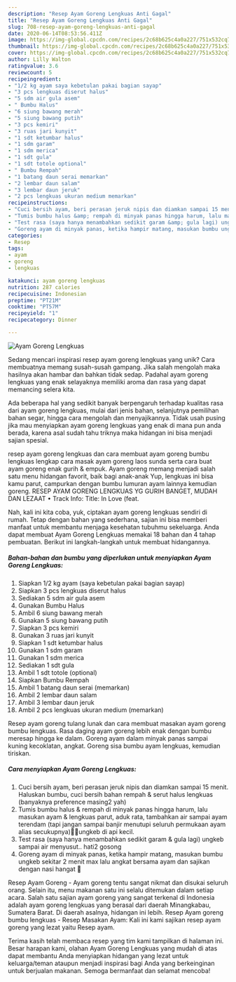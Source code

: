 ```yaml
---
description: "Resep Ayam Goreng Lengkuas Anti Gagal"
title: "Resep Ayam Goreng Lengkuas Anti Gagal"
slug: 708-resep-ayam-goreng-lengkuas-anti-gagal
date: 2020-06-14T08:53:56.411Z
image: https://img-global.cpcdn.com/recipes/2c68b625c4a0a227/751x532cq70/ayam-goreng-lengkuas-foto-resep-utama.jpg
thumbnail: https://img-global.cpcdn.com/recipes/2c68b625c4a0a227/751x532cq70/ayam-goreng-lengkuas-foto-resep-utama.jpg
cover: https://img-global.cpcdn.com/recipes/2c68b625c4a0a227/751x532cq70/ayam-goreng-lengkuas-foto-resep-utama.jpg
author: Lilly Walton
ratingvalue: 3.6
reviewcount: 5
recipeingredient:
- "1/2 kg ayam saya kebetulan pakai bagian sayap"
- "3 pcs lengkuas diserut halus"
- "5 sdm air gula asem"
- " Bumbu Halus"
- "6 siung bawang merah"
- "5 siung bawang putih"
- "3 pcs kemiri"
- "3 ruas jari kunyit"
- "1 sdt ketumbar halus"
- "1 sdm garam"
- "1 sdm merica"
- "1 sdt gula"
- "1 sdt totole optional"
- " Bumbu Rempah"
- "1 batang daun serai memarkan"
- "2 lembar daun salam"
- "3 lembar daun jeruk"
- "2 pcs lengkuas ukuran medium memarkan"
recipeinstructions:
- "Cuci bersih ayam, beri perasan jeruk nipis dan diamkan sampai 15 menit. Haluskan bumbu, cuci bersih bahan rempah &amp; serut halus lengkuas (banyaknya preference masing2 yah)"
- "Tumis bumbu halus &amp; rempah di minyak panas hingga harum, lalu masukan ayam &amp; lengkuas parut, aduk rata, tambahkan air sampai ayam terendam (tapi jangan sampai banjir menutupi seluruh permukaan ayam alias secukupnya)✌🏻ungkeb di api kecil."
- "Test rasa (saya hanya menambahkan sedikit garam &amp; gula lagi) ungkeb sampai air menyusut.. hati2 gosong"
- "Goreng ayam di minyak panas, ketika hampir matang, masukan bumbu ungkeb sekitar 2 menit max lalu angkat bersama ayam dan sajikan dengan nasi hangat 🤤"
categories:
- Resep
tags:
- ayam
- goreng
- lengkuas

katakunci: ayam goreng lengkuas 
nutrition: 287 calories
recipecuisine: Indonesian
preptime: "PT21M"
cooktime: "PT57M"
recipeyield: "1"
recipecategory: Dinner

---
```



![Ayam Goreng Lengkuas](https://img-global.cpcdn.com/recipes/2c68b625c4a0a227/751x532cq70/ayam-goreng-lengkuas-foto-resep-utama.jpg)

Sedang mencari inspirasi resep ayam goreng lengkuas yang unik? Cara membuatnya memang susah-susah gampang. Jika salah mengolah maka hasilnya akan hambar dan bahkan tidak sedap. Padahal ayam goreng lengkuas yang enak selayaknya memiliki aroma dan rasa yang dapat memancing selera kita.

Ada beberapa hal yang sedikit banyak berpengaruh terhadap kualitas rasa dari ayam goreng lengkuas, mulai dari jenis bahan, selanjutnya pemilihan bahan segar, hingga cara mengolah dan menyajikannya. Tidak usah pusing jika mau menyiapkan ayam goreng lengkuas yang enak di mana pun anda berada, karena asal sudah tahu triknya maka hidangan ini bisa menjadi sajian spesial.

resep ayam goreng lengkuas dan cara membuat ayam goreng bumbu lengkuas lengkap cara masak ayam goreng laos sunda serta cara buat ayam goreng enak gurih &amp; empuk. Ayam goreng memang menjadi salah satu menu hidangan favorit, baik bagi anak-anak Yup, lengkuas ini bisa kamu parut, campurkan dengan bumbu lumuran ayam lainnya kemudian goreng. RESEP AYAM GORENG LENGKUAS YG GURIH BANGET, MUDAH DAN LEZAAT • Track Info: Title: In Love (feat.


Nah, kali ini kita coba, yuk, ciptakan ayam goreng lengkuas sendiri di rumah. Tetap dengan bahan yang sederhana, sajian ini bisa memberi manfaat untuk membantu menjaga kesehatan tubuhmu sekeluarga. Anda dapat membuat Ayam Goreng Lengkuas memakai 18 bahan dan 4 tahap pembuatan. Berikut ini langkah-langkah untuk membuat hidangannya.

<!--inarticleads1-->

##### Bahan-bahan dan bumbu yang diperlukan untuk menyiapkan Ayam Goreng Lengkuas:

1. Siapkan 1/2 kg ayam (saya kebetulan pakai bagian sayap)
1. Siapkan 3 pcs lengkuas diserut halus
1. Sediakan 5 sdm air gula asem
1. Gunakan  Bumbu Halus
1. Ambil 6 siung bawang merah
1. Gunakan 5 siung bawang putih
1. Siapkan 3 pcs kemiri
1. Gunakan 3 ruas jari kunyit
1. Siapkan 1 sdt ketumbar halus
1. Gunakan 1 sdm garam
1. Gunakan 1 sdm merica
1. Sediakan 1 sdt gula
1. Ambil 1 sdt totole (optional)
1. Siapkan  Bumbu Rempah
1. Ambil 1 batang daun serai (memarkan)
1. Ambil 2 lembar daun salam
1. Ambil 3 lembar daun jeruk
1. Ambil 2 pcs lengkuas ukuran medium (memarkan)


Resep ayam goreng tulang lunak dan cara membuat masakan ayam goreng bumbu lengkuas. Rasa daging ayam goreng lebih enak dengan bumbu meresap hingga ke dalam. Goreng ayam dalam minyak panas sampai kuning kecoklatan, angkat. Goreng sisa bumbu ayam lengkuas, kemudian tiriskan. 

<!--inarticleads2-->

##### Cara menyiapkan Ayam Goreng Lengkuas:

1. Cuci bersih ayam, beri perasan jeruk nipis dan diamkan sampai 15 menit. Haluskan bumbu, cuci bersih bahan rempah &amp; serut halus lengkuas (banyaknya preference masing2 yah)
1. Tumis bumbu halus &amp; rempah di minyak panas hingga harum, lalu masukan ayam &amp; lengkuas parut, aduk rata, tambahkan air sampai ayam terendam (tapi jangan sampai banjir menutupi seluruh permukaan ayam alias secukupnya)✌🏻ungkeb di api kecil.
1. Test rasa (saya hanya menambahkan sedikit garam &amp; gula lagi) ungkeb sampai air menyusut.. hati2 gosong
1. Goreng ayam di minyak panas, ketika hampir matang, masukan bumbu ungkeb sekitar 2 menit max lalu angkat bersama ayam dan sajikan dengan nasi hangat 🤤


Resep Ayam Goreng - Ayam goreng tentu sangat nikmat dan disukai seluruh orang. Selain itu, menu makanan satu ini selalu ditemukan dalam setiap acara. Salah satu sajian ayam goreng yang sangat terkenal di Indonesia adalah ayam goreng lengkuas yang berasal dari daerah Minangkabau, Sumatera Barat. Di daerah asalnya, hidangan ini lebih. Resep Ayam goreng bumbu lengkuas - Resep Masakan Ayam: Kali ini kami sajikan resep ayam goreng yang lezat yaitu Resep ayam. 

Terima kasih telah membaca resep yang tim kami tampilkan di halaman ini. Besar harapan kami, olahan Ayam Goreng Lengkuas yang mudah di atas dapat membantu Anda menyiapkan hidangan yang lezat untuk keluarga/teman ataupun menjadi inspirasi bagi Anda yang berkeinginan untuk berjualan makanan. Semoga bermanfaat dan selamat mencoba!

